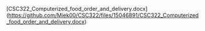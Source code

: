 [CSC322_Computerized_food_order_and_delivery.docx]
(https://github.com/Miek00/CSC322/files/15046891/CSC322_Computerized_food_order_and_delivery.docx)
